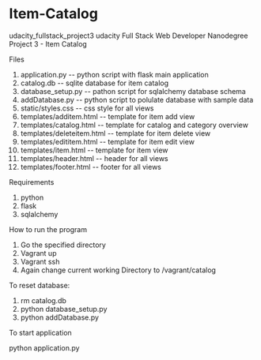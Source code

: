# Item-Catalog

udacity_fullstack_project3
udacity Full Stack Web Developer Nanodegree Project 3 - Item Catalog

Files

1. application.py -- python script with flask main application
2. catalog.db -- sqlite database for item catalog
3. database_setup.py -- pathon script for sqlalchemy database schema
4. addDatabase.py -- python script to polulate database with sample data
5. static/styles.css -- css style for all views
6. templates/additem.html -- template for item add view
7. templates/catalog.html -- template for catalog and category overview
8. templates/deleteitem.html -- template for item delete view
9. templates/edititem.html -- template for item edit view
10. templates/item.html -- template for item view
11. templates/header.html -- header for all views
12. templates/footer.html -- footer for all views


Requirements

1. python
2. flask
3. sqlalchemy

How to run the program

1. Go the specified directory
2. Vagrant up
3. Vagrant ssh
4. Again change current working Directory to /vagrant/catalog

To reset database:

1. rm catalog.db
2. python database_setup.py
3. python addDatabase.py


To start application

python application.py

